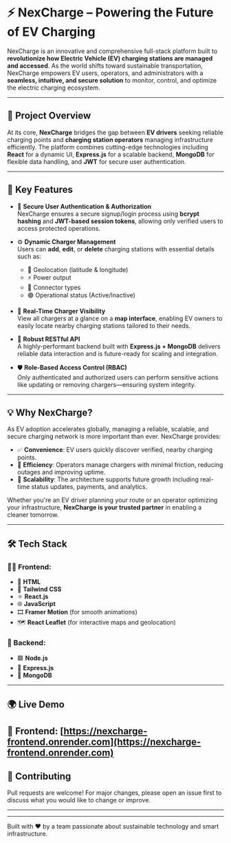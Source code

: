 # ⚡ NexCharge – Powering the Future of EV Charging

NexCharge is an innovative and comprehensive full-stack platform built to **revolutionize how Electric Vehicle (EV) charging stations are managed and accessed**. As the world shifts toward sustainable transportation, NexCharge empowers EV users, operators, and administrators with a **seamless, intuitive, and secure solution** to monitor, control, and optimize the electric charging ecosystem.

---

## 🚀 Project Overview

At its core, **NexCharge** bridges the gap between **EV drivers** seeking reliable charging points and **charging station operators** managing infrastructure efficiently. The platform combines cutting-edge technologies including **React** for a dynamic UI, **Express.js** for a scalable backend, **MongoDB** for flexible data handling, and **JWT** for secure user authentication.

---

## 🌟 Key Features

- 🔐 **Secure User Authentication & Authorization**  
  NexCharge ensures a secure signup/login process using **bcrypt hashing** and **JWT-based session tokens**, allowing only verified users to access protected operations.

- ⚙️ **Dynamic Charger Management**  
  Users can **add**, **edit**, or **delete** charging stations with essential details such as:
  - 📍 Geolocation (latitude & longitude)  
  - ⚡ Power output  
  - 🔌 Connector types  
  - 🟢 Operational status (Active/Inactive)

- 📡 **Real-Time Charger Visibility**  
  View all chargers at a glance on a **map interface**, enabling EV owners to easily locate nearby charging stations tailored to their needs.

- 📁 **Robust RESTful API**  
  A highly-performant backend built with **Express.js + MongoDB** delivers reliable data interaction and is future-ready for scaling and integration.

- 🛡️ **Role-Based Access Control (RBAC)**  
  Only authenticated and authorized users can perform sensitive actions like updating or removing chargers—ensuring system integrity.

---

## 💡 Why NexCharge?

As EV adoption accelerates globally, managing a reliable, scalable, and secure charging network is more important than ever. NexCharge provides:

- ✅ **Convenience**: EV users quickly discover verified, nearby charging points.  
- 🧰 **Efficiency**: Operators manage chargers with minimal friction, reducing outages and improving uptime.  
- 🌱 **Scalability**: The architecture supports future growth including real-time status updates, payments, and analytics.

Whether you're an EV driver planning your route or an operator optimizing your infrastructure, **NexCharge is your trusted partner** in enabling a cleaner tomorrow.

---

## 🛠️ Tech Stack

### 👨‍💻 Frontend:
- 🧱 **HTML**
- 🎨 **Tailwind CSS**
- ⚛️ **React.js**
- 🌐 **JavaScript**
- 🎞️ **Framer Motion** (for smooth animations)
- 🗺️ **React Leaflet** (for interactive maps and geolocation)

### 🧩 Backend:
- 🟩 **Node.js**
- 🚂 **Express.js**
- 🍃 **MongoDB**

---

## 🌍 Live Demo

🔗 Frontend: [https://nexcharge-frontend.onrender.com](https://nexcharge-frontend.onrender.com)  
---

## 🤝 Contributing

Pull requests are welcome! For major changes, please open an issue first to discuss what you would like to change or improve.

---

---

Built with ❤️ by a team passionate about sustainable technology and smart infrastructure.
